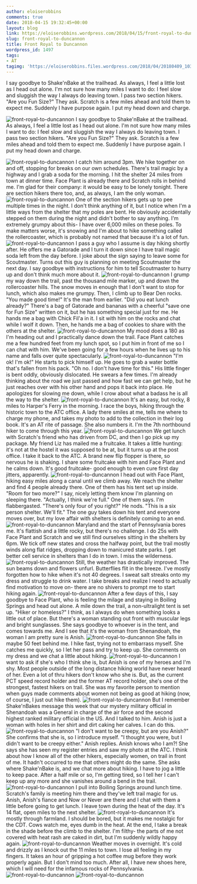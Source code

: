 ```yaml
---
author: eloiserobbins
comments: true
date: 2018-04-15 19:32:45+00:00
layout: blog
link: https://eloiserobbins.wordpress.com/2018/04/15/front-royal-to-duncannon/
slug: front-royal-to-duncannon
title: Front Royal to Duncannon
wordpress_id: 1497
tags:
- AT
tagimg: 'https://eloiserobbins.files.wordpress.com/2018/04/20180409_103316.jpg'
---
```


I say goodbye to Shake'nBake at the trailhead. As always, I feel a little lost as I head out alone. I'm not sure how many miles I want to do: I feel slow and sluggish the way I always do leaving town. I pass two section hikers. "Are you Fun Size?" They ask. Scratch is a few miles ahead and told them to expect me. Suddenly I have purpose again. I put my head down and charge.


![front-royal-to-duncannon](https://eloiserobbins.files.wordpress.com/2018/04/20180409_103316.jpg)
I say goodbye to Shake'nBake at the trailhead. As always, I feel a little lost as I head out alone. I'm not sure how many miles I want to do: I feel slow and sluggish the way I always do leaving town. I pass two section hikers. "Are you Fun Size?" They ask. Scratch is a few miles ahead and told them to expect me. Suddenly I have purpose again. I put my head down and charge.

![front-royal-to-duncannon](https://eloiserobbins.files.wordpress.com/2018/04/20180408_164022.jpg)
I catch him around 3pm. We hike together on and off, stopping for breaks on our own schedules. There's trail magic by a highway and I grab a soda for the morning. I hit the shelter 24 miles from town at dinner time. Face Plant is already there and Scratch rolls in behind me. I'm glad for their company: it would be easy to be lonely tonight. There are section hikers there too, and, as always, I am the only woman. 
![front-royal-to-duncannon](https://eloiserobbins.files.wordpress.com/2018/04/20180409_120916.jpg)
One of the section hikers gets up to pee multiple times in the night. I don't think anything of it, but I notice when I'm a little ways from the shelter that my poles are bent. He obviously accidentally stepped on them during the night and didn't bother to say anything. I'm extremely grumpy about this- I have over 6,000 miles on these poles. To make matters worse, it's snowing and I'm about to hike something called the rollercoaster, which is probably not named that because it's a lot of fun.
![front-royal-to-duncannon](https://eloiserobbins.files.wordpress.com/2018/04/20180409_143911.jpg)
I pass a guy who I assume is day hiking shortly after. He offers me a Gatorade and I turn it down since I have trail magic soda left from the day before. I joke about the sign saying to leave some for Scoutmaster. Turns out this guy is planning on meeting Scoutmaster the next day. I say goodbye with instructions for him to tell Scoutmaster to hurry up  and don't think much more about it.
![front-royal-to-duncannon](https://eloiserobbins.files.wordpress.com/2018/04/20180410_074846.jpg)
I grump my way down the trail, past the thousand mile marker, up and down the rollercoaster hills. The snow moves in enough that I don't want to stop for lunch, which also makes me grumpy. Then, I climb up to Bear Den rocks. "You made good time!" It's the man from earlier. "Did you eat lunch already?" There's a bag of Gatorade and bananas with a cheerful "save one for Fun Size" written on it, but he has something special just for me. He hands me a bag with Chick Fil'a in it. I sit with him on the rocks and chat while I wolf it down. Then, he hands me a bag of cookies to share with the others at the shelter. 
![front-royal-to-duncannon](https://eloiserobbins.files.wordpress.com/2018/04/20180410_090143.jpg)
My mood does a 180 as I'm heading out and I practically dance down the trail. Face Plant catches me a few hundred feet from my lunch spot, so I put him in front of me so I can chat with him. We've been going for a few hours when he lives up to his name and falls over quite spectacularly.
![front-royal-to-duncannon](https://eloiserobbins.files.wordpress.com/2018/04/20180410_094343.jpg)
"I'm ok! I'm ok!" He starts to pick himself up. He goes to grab a water bottle that's fallen from his pack. "Oh no. I don't have time for this." His little finger is bent oddly, obviously dislocated. He swears a few times. I'm already thinking about the road we just passed and how fast we can get help, but he just reaches over with his other hand and pops it back into place. He apologizes for slowing me down, while I crow about what a badass he is all the way to the shelter.
![front-royal-to-duncannon](https://eloiserobbins.files.wordpress.com/2018/04/20180410_100018.jpg)
It's an easy, but rocky, 8 miles to Harper's Ferry in the morning. I race the boys, hiking through the historic town to the ATC office. A lady there smiles at me, tells me where to charge my phone, and takes my photo to add to the collection in their log book. It's an AT rite of passage. She also numbers it. I'm the 7th northbound hiker to come through this year.
![front-royal-to-duncannon](https://eloiserobbins.files.wordpress.com/2018/04/20180410_103552.jpg)
We get lunch with Scratch's friend who has driven from DC, and then I go pick up my package. My friend Liz has mailed me a fruitcake. It takes a little hunting: it's not at the hostel it was supposed to be at, but it turns up at the post office. I take it back to the ATC. A brand new flip flopper is there, so nervous he is shaking. I share some fruitcake with him and Face Plant and he calms down. It's good fruitcake- good enough to even cure first day jitters, apparently.
![front-royal-to-duncannon](https://eloiserobbins.files.wordpress.com/2018/04/20180410_133600.jpg)
I head out with Face Plant, hiking easy miles along a canal until we climb away. We reach the shelter and find 4 people already there. One of them has his tent set up inside. "Room for two more?" I say, nicely letting them know I'm planning on sleeping there. "Actually, I think we're full." One of them says. I'm flabbergasted. "There's only four of you right?" He nods. "This is a six person shelter. We'll fit." The one guy takes down his tent and everyone moves over, but my love affair with shelters is definitely coming to an end.
![front-royal-to-duncannon](https://eloiserobbins.files.wordpress.com/2018/04/20180411_140527.jpg)
Maryland and the start of Pennsylvania bores me. It's flattish and a little rocky, but there's no challenge. I do 25s with Face Plant and Scratch and we still find ourselves sitting in the shelters by 6pm. We tick off new states and cross the halfway point, but the trail mostly winds along flat ridges, dropping down to manicured state parks. I get better cell service in shelters than I do in town. I miss the wilderness.
![front-royal-to-duncannon](https://eloiserobbins.files.wordpress.com/2018/04/20180411_191525.jpg)
Still, the weather has drastically improved. The sun beams down and flowers unfurl. Butterflies flit in the breeze. I've mostly forgotten how to hike when it's not 40 degrees. I sweat salt streaks onto my dress and struggle to drink water. I take breaks and realize I need to actually find motivation to move on- there are no shivers to prompt me to start hiking again.
![front-royal-to-duncannon](https://eloiserobbins.files.wordpress.com/2018/04/20180412_085846.jpg)
After a few days of this, I say goodbye to Face Plant, who is feeling the milage and staying in Boiling Springs and head out alone. A mile down the trail, a non-ultralight tent is set up. "Hiker or homeless?" I think, as I always do when something looks a little out of place. But there's a woman standing out front with muscular legs and bright sunglasses. She says goodbye to whoever is in the tent, and comes towards me. And I see that it's the woman from Shenandoah, the woman I am pretty sure is Anish.
![front-royal-to-duncannon](https://eloiserobbins.files.wordpress.com/2018/04/20180412_1214370.jpg)
She falls in maybe 50 feet behind me. I hike fast, trying not to embarrass myself. She catches me quickly, so I let her pass and try to keep up. She comments on my dress and we chat a little about hiking.
![front-royal-to-duncannon](https://eloiserobbins.files.wordpress.com/2018/04/20180412_172452.jpg)
I want to ask if she's who I think she is, but Anish is one of my heroes and I'm shy. Most people outside of the long distance hiking world have never heard of her. Even a lot of thru hikers don't know who she is. But, as the current PCT speed record holder and the former AT record holder, she's one of the strongest, fastest hikers on trail. She was my favorite person to mention when guys made comments about women not being as good at hiking (now, of course, I just out hike them).
![front-royal-to-duncannon](https://eloiserobbins.files.wordpress.com/2018/04/20180413_103942.jpg)
But I remember Shake'nBakes message this week that our mystery military official in Shenandoah was a General in charge of the air force and the second highest ranked military official in the US. And I talked to him. Anish is just a woman with holes in her shirt and dirt caking her calves. I can do this.
![front-royal-to-duncannon](https://eloiserobbins.files.wordpress.com/2018/04/img_20180413_140410_119.jpg)
"I don't want to be creepy, but are you Anish?" She confirms that she is, so I introduce myself. "I thought you were, but I didn't want to be creepy either." Anish replies. Anish knows who I am?! She says she has seen my register entries and saw my photo at the ATC. I think about how I know all of the other hikers, especially women, on trail in front of me. It hadn't occurred to me that others might do the same. She asks where Shake'nBake is, and we chat more about hiking. I have to jog a little to keep pace. After a half mile or so, I'm getting tired, so I tell her I can't keep up any more and she vanishes around a bend in the trail.
![front-royal-to-duncannon](https://eloiserobbins.files.wordpress.com/2018/04/20180413_181234.jpg)
I pull into Boiling Springs around lunch time. Scratch's family is meeting him there and they've left trail magic for us. Anish, Anish's fiance and Now or Never are there and I chat with them a little before going to get lunch. I leave town during the heat of the day. It's 14 flat, open miles to the next shelter.
![front-royal-to-duncannon](https://eloiserobbins.files.wordpress.com/2018/04/20180414_103341.jpg)
It's mostly through farmland. I should be bored, but it makes me nostalgic for the CDT. Cows watch me, eyes dumb in the heat. At the end, I take a break in the shade before the climb to the shelter. I'm filthy- the parts of me not covered with heat rash are caked in dirt, but I'm suddenly wildly happy again.
![front-royal-to-duncannon](https://eloiserobbins.files.wordpress.com/2018/04/20180414_110358.jpg)
Weather moves in overnight. It's cold and drizzly as I knock out the 11 miles to town. I lose all feeling in my fingers. It takes an hour of gripping a hot coffee mug before they work properly again. But I don't mind too much. After all, I have new shoes here, which I will need for the infamous rocks of Pennsylvania.
![front-royal-to-duncannon](https://eloiserobbins.files.wordpress.com/2018/04/20180414_151504.jpg)
![front-royal-to-duncannon](https://eloiserobbins.files.wordpress.com/2018/04/20180414_173850.jpg)
